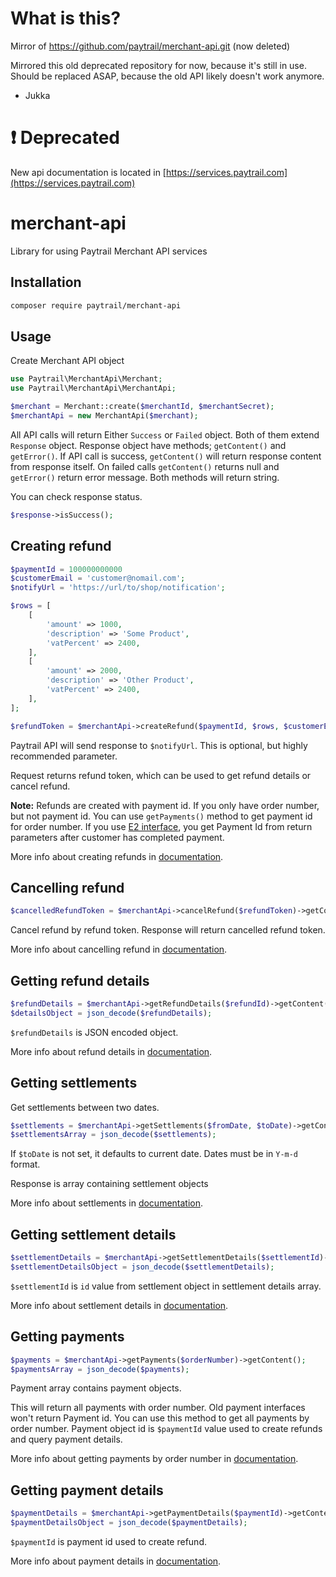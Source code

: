 # What is this?

Mirror of https://github.com/paytrail/merchant-api.git (now deleted)

Mirrored this old deprecated repository for now, because it's still in use.
Should be replaced ASAP, because the old API likely doesn't work anymore.

- Jukka

# :exclamation: Deprecated
New api documentation is located in [https://services.paytrail.com](https://services.paytrail.com)

# merchant-api
Library for using Paytrail Merchant API services

## Installation

```bash
composer require paytrail/merchant-api
```

## Usage
Create Merchant API object

```php
use Paytrail\MerchantApi\Merchant;
use Paytrail\MerchantApi\MerchantApi;

$merchant = Merchant::create($merchantId, $merchantSecret);
$merchantApi = new MerchantApi($merchant);
```

All API calls will return Either `Success` or `Failed` object. Both of them extend `Response` object.
Response object have methods; `getContent()` and `getError()`.
If API call is success, `getContent()` will return response content from response itself.
On failed calls `getContent()` returns null and `getError()` return error message.
Both methods will return string.

You can check response status.
```php
$response->isSuccess();
```

## Creating refund

```php
$paymentId = 100000000000
$customerEmail = 'customer@nomail.com';
$notifyUrl = 'https://url/to/shop/notification';

$rows = [
    [
        'amount' => 1000,
        'description' => 'Some Product',
        'vatPercent' => 2400,
    ],
    [
        'amount' => 2000,
        'description' => 'Other Product',
        'vatPercent' => 2400,
    ],
];

$refundToken = $merchantApi->createRefund($paymentId, $rows, $customerEmail, $notifyUrl)->getContent();
```

Paytrail API will send response to `$notifyUrl`. This is optional, but highly recommended parameter.

Request returns refund token, which can be used to get refund details or cancel refund.

**Note:** Refunds are created with payment id. If you only have order number, but not payment id.
You can use `getPayments()` method to get payment id for order number.
If you use [E2 interface](https://docs.paytrail.com/payments/e2-interface/), you get Payment Id from return parameters after customer has completed payment.

More info about creating refunds in [documentation](https://docs.paytrail.com/refunds/create/).

## Cancelling refund

```php
$cancelledRefundToken = $merchantApi->cancelRefund($refundToken)->getContent();
```

Cancel refund by refund token. Response will return cancelled refund token.

More info about cancelling refund in [documentation](https://docs.paytrail.com/refunds/cancel/).

## Getting refund details

```php
$refundDetails = $merchantApi->getRefundDetails($refundId)->getContent();
$detailsObject = json_decode($refundDetails);
```

`$refundDetails` is JSON encoded object.

More info about refund details in [documentation](https://docs.paytrail.com/refunds/details/).

## Getting settlements

Get settlements between two dates.

```php
$settlements = $merchantApi->getSettlements($fromDate, $toDate)->getContent();
$settlementsArray = json_decode($settlements);
```

If `$toDate` is not set, it defaults to current date.
Dates must be in `Y-m-d` format.

Response is array containing settlement objects

More info about settlements in [documentation](https://docs.paytrail.com/settlements/list/).

## Getting settlement details

```php
$settlementDetails = $merchantApi->getSettlementDetails($settlementId)->getContent();
$settlementDetailsObject = json_decode($settlementDetails);
```

`$settlementId` is `id` value from settlement object in settlement details array.

More info about settlement details in [documentation](https://docs.paytrail.com/settlements/querying-settlement-details/).

## Getting payments

```php
$payments = $merchantApi->getPayments($orderNumber)->getContent();
$paymentsArray = json_decode($payments);
```

Payment array contains payment objects.

 This will return all payments with order number. Old payment interfaces won't return Payment id.
 You can use this method to get all payments by order number.
 Payment object id is `$paymentId` value used to create refunds and query payment details.
 
 More info about getting payments by order number in [documentation](https://docs.paytrail.com/settlements/payments-by-order-number/).
 
## Getting payment details

```php
$paymentDetails = $merchantApi->getPaymentDetails($paymentId)->getContent();
$paymentDetailsObject = json_decode($paymentDetails);
```

`$paymentId` is payment id used to create refund.

More info about payment details in [documentation](https://docs.paytrail.com/settlements/payment-details/).
